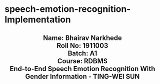 # speech-emotion-recognition-Implementation

<h2 align="center">
  Name: Bhairav Narkhede<br>
  Roll No: 1911003 <br>
  Batch: A1 <br>
  Course: RDBMS <br>
  End-to-End Speech Emotion Recognition With Gender Information  - TING-WEI SUN <br>
</h2>

